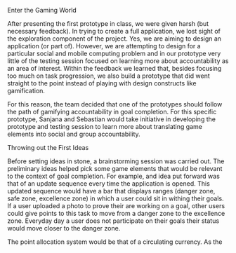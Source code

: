 Enter the Gaming World

After presenting the first prototype in class, we were given harsh (but necessary feedback). In trying to create a full application, we lost sight of the exploration component of the project. Yes, we are aiming to design an application (or part of). However, we are attempting to design for a particular social and mobile computing problem and in our prototype very little of the testing session focused on learning more about accountability as an area of interest. Within the feedback we learned that, besides focusing too much on task progression, we also build a prototype that did went straight to the point instead of playing with design constructs like gamification. 

For this reason, the team decided that one of the prototypes should follow the path of gamifying accountability in goal completion. For this specific prototype, Sanjana and Sebastian would take initiative in developing the prototype and testing session to learn more about translating game elements into social and group accountability. 

Throwing out the First Ideas

Before setting ideas in stone, a brainstorming session was carried out. The preliminary ideas helped pick some game elements that would be relevant to the context of goal completion. For example, and idea put forward was that of an update sequence every time the application is opened. This updated sequence would have a bar that displays ranges (danger zone, safe zone, excellence zone) in which a user could sit in withing their goals. If a user uploaded a photo to prove their are working on a goal, other users could give points to this task to move from a danger zone to the excellence zone. Everyday day a user does not participate on their goals their status would move closer to the danger zone. 

The point allocation system would be that of a circulating currency. As the
